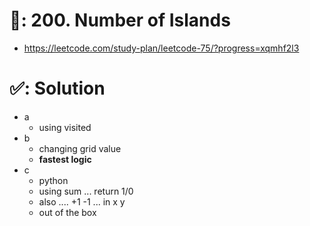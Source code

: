 # 📄: 200. Number of Islands

- https://leetcode.com/study-plan/leetcode-75/?progress=xqmhf2l3

# ✅: Solution

- a
  - using visited
- b
  - changing grid value
  - **fastest logic**
- c
  - python
  - using sum ... return 1/0
  - also .... +1 -1 ... in x y
  - out of the box
